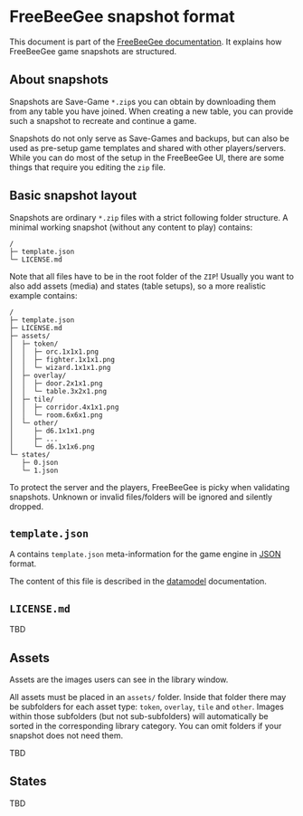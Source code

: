 # FreeBeeGee snapshot format

This document is part of the [FreeBeeGee documentation](DOCS.md). It explains how FreeBeeGee game snapshots are structured.

## About snapshots

Snapshots are Save-Game `*.zip`s you can obtain by downloading them from any table you have joined. When creating a new table, you can provide such a snapshot to recreate and continue a game.

Snapshots do not only serve as Save-Games and backups, but can also be used as pre-setup game templates and shared with other players/servers. While you can do most of the setup in the FreeBeeGee UI, there are some things that require you editing the `zip` file.

## Basic snapshot layout

Snapshots are ordinary `*.zip` files with a strict following folder structure. A minimal working snapshot (without any content to play) contains:

```
/
├─ template.json
└─ LICENSE.md
```

Note that all files have to be in the root folder of the `ZIP`! Usually you want to also add assets (media) and states (table setups), so a more realistic example contains:

```
/
├─ template.json
├─ LICENSE.md
├─ assets/
│  ├─ token/
│  │  ├─ orc.1x1x1.png
│  │  ├─ fighter.1x1x1.png
│  │  └─ wizard.1x1x1.png
│  ├─ overlay/
│  │  ├─ door.2x1x1.png
│  │  └─ table.3x2x1.png
│  ├─ tile/
│  │  ├─ corridor.4x1x1.png
│  │  └─ room.6x6x1.png
│  └─ other/
│     ├─ d6.1x1x1.png
│     ├─ ...
│     └─ d6.1x1x6.png
└─ states/
   ├─ 0.json
   └─ 1.json
```

To protect the server and the players, FreeBeeGee is picky when validating snapshots. Unknown or invalid files/folders will be ignored and silently dropped.

## `template.json`

A contains `template.json` meta-information for the game engine in [JSON](https://en.wikipedia.org/wiki/JSON) format.

The content of this file is described in the [datamodel](datamodel.md#templates) documentation.

## `LICENSE.md`

TBD

## Assets

Assets are the images users can see in the library window.

All assets must be placed in an `assets/` folder. Inside that folder there may be subfolders for each asset type: `token`, `overlay`, `tile` and `other`. Images within those subfolders (but not sub-subfolders) will automatically be sorted in the corresponding library category. You can omit folders if your snapshot does not need them.

TBD

## States

TBD
